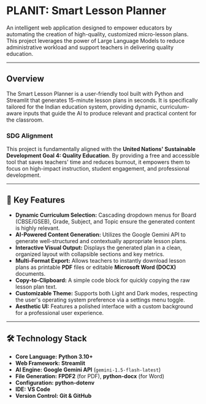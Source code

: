 # PLANIT: Smart Lesson Planner

An intelligent web application designed to empower educators by automating the creation of high-quality, customized micro-lesson plans. This project leverages the power of Large Language Models to reduce administrative workload and support teachers in delivering quality education.

---

## Overview

The Smart Lesson Planner is a user-friendly tool built with Python and Streamlit that generates 15-minute lesson plans in seconds. It is specifically tailored for the Indian education system, providing dynamic, curriculum-aware inputs that guide the AI to produce relevant and practical content for the classroom.

###  SDG Alignment
This project is fundamentally aligned with the **United Nations' Sustainable Development Goal 4: Quality Education**. By providing a free and accessible tool that saves teachers' time and reduces burnout, it empowers them to focus on high-impact instruction, student engagement, and professional development.

---

## 🚀 Key Features

* **Dynamic Curriculum Selection:** Cascading dropdown menus for Board (CBSE/GSEB), Grade, Subject, and Topic ensure the generated content is highly relevant.
* **AI-Powered Content Generation:** Utilizes the Google Gemini API to generate well-structured and contextually appropriate lesson plans.
* **Interactive Visual Output:** Displays the generated plan in a clean, organized layout with collapsible sections and key metrics.
* **Multi-Format Export:** Allows teachers to instantly download lesson plans as printable **PDF** files or editable **Microsoft Word (DOCX)** documents.
* **Copy-to-Clipboard:** A simple code block for quickly copying the raw lesson plan text.
* **Customizable Theme:** Supports both Light and Dark modes, respecting the user's operating system preference via a settings menu toggle.
* **Aesthetic UI:** Features a polished interface with a custom background for a professional user experience.

---

## 🛠️ Technology Stack

* **Core Language:** **Python 3.10+**
* **Web Framework:** **Streamlit**
* **AI Engine:** **Google Gemini API** (`gemini-1.5-flash-latest`)
* **File Generation:** **FPDF2** (for PDF), **python-docx** (for Word)
* **Configuration:** **python-dotenv**
* **IDE:** **VS Code**
* **Version Control:** **Git & GitHub**
